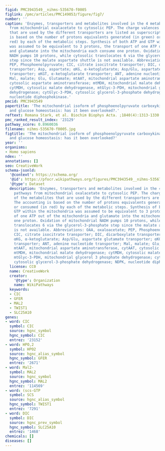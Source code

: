 ```yaml
---
figid: PMC3943549__nihms-535670-f0005
figlink: /pmc/articles/PMC149053/figure/fig7/
number: ''
caption: 'Enzymes, transporters and metabolites involved in the 4 metabolic pathways
  from mitochondrial oxalacetate to cytosolic PEP. The charge valences of the metabolites
  that are used by the different transporters are listed as superscripts. The accounting
  is based on the number of protons equivalents generated (in green) or consumed (in
  red) by each of the metabolic steps. Synthesis of both ATP and GTP within the mitochondria
  was assumed to be equivalent to 3 protons, the transport of one ATP out of the mitochondria
  and glutamate into the mitochondria each consume one proton. Oxidation of mitochondrial
  NADH pumps 10 protons, while cytosolic translocates 6 via the glycerol-3-phosphate
  step since the malate aspartate shuttle is not available. Abbreviations: OAA, oxaloacetate;
  PEP, Phosphoenolpyruvate; CIC, citrate isocitrate transporter; DIC, dicarboxylate
  transporter; Asp, aspartate; αKG, α-ketoglutarate; Asp/Glu, aspartate glutamate
  transporter; αKGT, α-ketoglutarate transporter; ANT, adenine nucleotide transporter;
  Mal, malate; Glu, Glutamate; mtAAT, mitochondrial aspartate aminotransferase, cytAAT,
  cytosolic aspartate aminotransferase; mtMDH, mitochondrial malate dehydrogenase;
  cytMDH, cytosolic malate dehydrogenase, mtGlyc-3-PDH, mitochondrial glycerol 3 phosphate
  dehydrogenase; cytGlyc-3-PDH, cytosolic glycerol-3-phosphate dehydrogenase; NDPK,
  nucleotide diphosphokinase.'
pmcid: PMC3943549
papertitle: 'The mitochondrial isoform of phosphoenolpyruvate carboxykinase (PEPCK-M)
  and glucose homeostasis: has it been overlooked?.'
reftext: Romana Stark, et al. Biochim Biophys Acta. ;1840(4):1313-1330.
pmc_ranked_result_index: '23129'
pathway_score: 0.8960036
filename: nihms-535670-f0005.jpg
figtitle: 'The mitochondrial isoform of phosphoenolpyruvate carboxykinase (PEPCK-M)
  and glucose homeostasis: has it been overlooked?'
year: ''
organisms:
- Homo sapiens
ndex: ''
annotations: []
seo: CreativeWork
schema-jsonld:
  '@context': https://schema.org/
  '@id': https://pfocr.wikipathways.org/figures/PMC3943549__nihms-535670-f0005.html
  '@type': Dataset
  description: 'Enzymes, transporters and metabolites involved in the 4 metabolic
    pathways from mitochondrial oxalacetate to cytosolic PEP. The charge valences
    of the metabolites that are used by the different transporters are listed as superscripts.
    The accounting is based on the number of protons equivalents generated (in green)
    or consumed (in red) by each of the metabolic steps. Synthesis of both ATP and
    GTP within the mitochondria was assumed to be equivalent to 3 protons, the transport
    of one ATP out of the mitochondria and glutamate into the mitochondria each consume
    one proton. Oxidation of mitochondrial NADH pumps 10 protons, while cytosolic
    translocates 6 via the glycerol-3-phosphate step since the malate aspartate shuttle
    is not available. Abbreviations: OAA, oxaloacetate; PEP, Phosphoenolpyruvate;
    CIC, citrate isocitrate transporter; DIC, dicarboxylate transporter; Asp, aspartate;
    αKG, α-ketoglutarate; Asp/Glu, aspartate glutamate transporter; αKGT, α-ketoglutarate
    transporter; ANT, adenine nucleotide transporter; Mal, malate; Glu, Glutamate;
    mtAAT, mitochondrial aspartate aminotransferase, cytAAT, cytosolic aspartate aminotransferase;
    mtMDH, mitochondrial malate dehydrogenase; cytMDH, cytosolic malate dehydrogenase,
    mtGlyc-3-PDH, mitochondrial glycerol 3 phosphate dehydrogenase; cytGlyc-3-PDH,
    cytosolic glycerol-3-phosphate dehydrogenase; NDPK, nucleotide diphosphokinase.'
  license: CC0
  name: CreativeWork
  creator:
    '@type': Organization
    name: WikiPathways
  keywords:
  - CIC
  - GFER
  - MAL2
  - TWIST1
  - SLC25A10
genes:
- word: CIC
  symbol: CIC
  source: hgnc_symbol
  hgnc_symbol: CIC
  entrez: '23152'
- word: HPO,2
  symbol: HPO2
  source: hgnc_alias_symbol
  hgnc_symbol: GFER
  entrez: '2671'
- word: Mal2-
  symbol: MAL2
  source: hgnc_symbol
  hgnc_symbol: MAL2
  entrez: '114569'
- word: (scs-GTP
  symbol: SCS
  source: hgnc_alias_symbol
  hgnc_symbol: TWIST1
  entrez: '7291'
- word: DIC
  symbol: DIC
  source: hgnc_prev_symbol
  hgnc_symbol: SLC25A10
  entrez: '1468'
chemicals: []
diseases: []
---
```

